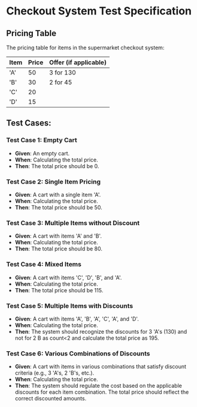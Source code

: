 # Checkout System Test Specification

## Pricing Table

The pricing table for items in the supermarket checkout system:

| Item | Price | Offer (if applicable)  |
|------|-------|------------------------|
| 'A'  | 50    | 3 for 130              |
| 'B'  | 30    | 2 for 45               |
| 'C'  | 20    |                        |
| 'D'  | 15    |                        |



## Test Cases:

### Test Case 1: Empty Cart
- **Given**: An empty cart.
- **When**: Calculating the total price.
- **Then**: The total price should be 0.

### Test Case 2: Single Item Pricing
- **Given**: A cart with a single item 'A'.
- **When**: Calculating the total price.
- **Then**: The total price should be 50.

### Test Case 3: Multiple Items without Discount
- **Given**: A cart with items 'A' and 'B'.
- **When**: Calculating the total price.
- **Then**: The total price should be 80.

### Test Case 4: Mixed Items
- **Given**: A cart with items 'C', 'D', 'B', and 'A'.
- **When**: Calculating the total price.
- **Then**: The total price should be 115.

### Test Case 5: Multiple Items with Discounts
- **Given**: A cart with items 'A', 'B', 'A', 'C', 'A', and 'D'.
- **When**: Calculating the total price.
- **Then**: The system should recognize the discounts for 3 'A's (130) and not for 2 B as count<2 and calculate the total price as 195.

### Test Case 6: Various Combinations of Discounts
- **Given**: A cart with items in various combinations that satisfy discount criteria (e.g., 3 'A's, 2 'B's, etc.).
- **When**: Calculating the total price.
- **Then**: The system should regulate the cost based on the applicable discounts for each item combination. The total price should reflect the correct discounted amounts.
